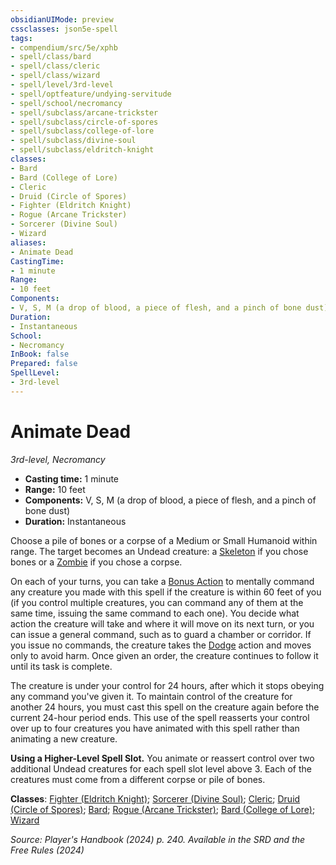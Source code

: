 ```yaml
---
obsidianUIMode: preview
cssclasses: json5e-spell
tags:
- compendium/src/5e/xphb
- spell/class/bard
- spell/class/cleric
- spell/class/wizard
- spell/level/3rd-level
- spell/optfeature/undying-servitude
- spell/school/necromancy
- spell/subclass/arcane-trickster
- spell/subclass/circle-of-spores
- spell/subclass/college-of-lore
- spell/subclass/divine-soul
- spell/subclass/eldritch-knight
classes:
- Bard
- Bard (College of Lore)
- Cleric
- Druid (Circle of Spores)
- Fighter (Eldritch Knight)
- Rogue (Arcane Trickster)
- Sorcerer (Divine Soul)
- Wizard
aliases:
- Animate Dead
CastingTime: 
- 1 minute
Range:
- 10 feet
Components:
- V, S, M (a drop of blood, a piece of flesh, and a pinch of bone dust)
Duration:
- Instantaneous
School:
- Necromancy
InBook: false
Prepared: false
SpellLevel:
- 3rd-level
---
```

# Animate Dead
*3rd-level, Necromancy*  


- **Casting time:** 1 minute
- **Range:** 10 feet
- **Components:** V, S, M (a drop of blood, a piece of flesh, and a pinch of bone dust)
- **Duration:** Instantaneous

Choose a pile of bones or a corpse of a Medium or Small Humanoid within range. The target becomes an Undead creature: a [Skeleton](/3-Mechanics/CLI/bestiary/undead/skeleton-xmm.md) if you chose bones or a [Zombie](/3-Mechanics/CLI/bestiary/undead/zombie-xmm.md) if you chose a corpse.

On each of your turns, you can take a [Bonus Action](/3-Mechanics/CLI/variant-rules/bonus-action-xphb.md) to mentally command any creature you made with this spell if the creature is within 60 feet of you (if you control multiple creatures, you can command any of them at the same time, issuing the same command to each one). You decide what action the creature will take and where it will move on its next turn, or you can issue a general command, such as to guard a chamber or corridor. If you issue no commands, the creature takes the [Dodge](actions.md#Dodge) action and moves only to avoid harm. Once given an order, the creature continues to follow it until its task is complete.

The creature is under your control for 24 hours, after which it stops obeying any command you've given it. To maintain control of the creature for another 24 hours, you must cast this spell on the creature again before the current 24-hour period ends. This use of the spell reasserts your control over up to four creatures you have animated with this spell rather than animating a new creature.

**Using a Higher-Level Spell Slot.** You animate or reassert control over two additional Undead creatures for each spell slot level above 3. Each of the creatures must come from a different corpse or pile of bones.

**Classes**: [Fighter (Eldritch Knight)](/3-Mechanics/CLI/lists/list-spells-classes-eldritch-knight-xphb.md "subclass=XPHB;class=XPHB"); [Sorcerer (Divine Soul)](/3-Mechanics/CLI/lists/list-spells-classes-divine-soul-xge.md "subclass=XGE;class=XPHB"); [Cleric](/3-Mechanics/CLI/lists/list-spells-classes-cleric.md); [Druid (Circle of Spores)](/3-Mechanics/CLI/lists/list-spells-classes-circle-of-spores-tce.md "subclass=TCE;class=XPHB"); [Bard](/3-Mechanics/CLI/lists/list-spells-classes-bard.md); [Rogue (Arcane Trickster)](/3-Mechanics/CLI/lists/list-spells-classes-arcane-trickster-xphb.md "subclass=XPHB;class=XPHB"); [Bard (College of Lore)](/3-Mechanics/CLI/lists/list-spells-classes-college-of-lore-xphb.md "subclass=XPHB;class=XPHB"); [Wizard](/3-Mechanics/CLI/lists/list-spells-classes-wizard.md)

*Source: Player's Handbook (2024) p. 240. Available in the <span title='Systems Reference Document (5.2)'>SRD</span> and the Free Rules (2024)*